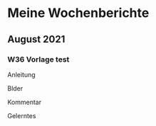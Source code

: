 # **Meine Wochenberichte**

## August 2021

### W36 Vorlage test

Anleitung

Blder

Kommentar

Gelerntes

